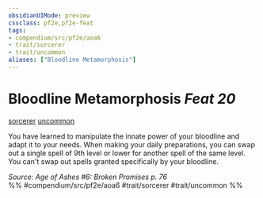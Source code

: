 ```yaml
---
obsidianUIMode: preview
cssclass: pf2e,pf2e-feat
tags:
- compendium/src/pf2e/aoa6
- trait/sorcerer
- trait/uncommon
aliases: ["Bloodline Metamorphosis"]
---
```

# Bloodline Metamorphosis  *Feat 20*  
[sorcerer](../../Rules/traits/sorcerer.md)  [uncommon](../../Rules/traits/uncommon.md)  


You have learned to manipulate the innate power of your bloodline and adapt it to your needs. When making your daily preparations, you can swap out a single spell of 9th level or lower for another spell of the same level. You can't swap out spells granted specifically by your bloodline.

*Source: Age of Ashes #6: Broken Promises p. 76*  
%% #compendium/src/pf2e/aoa6 #trait/sorcerer #trait/uncommon %%
